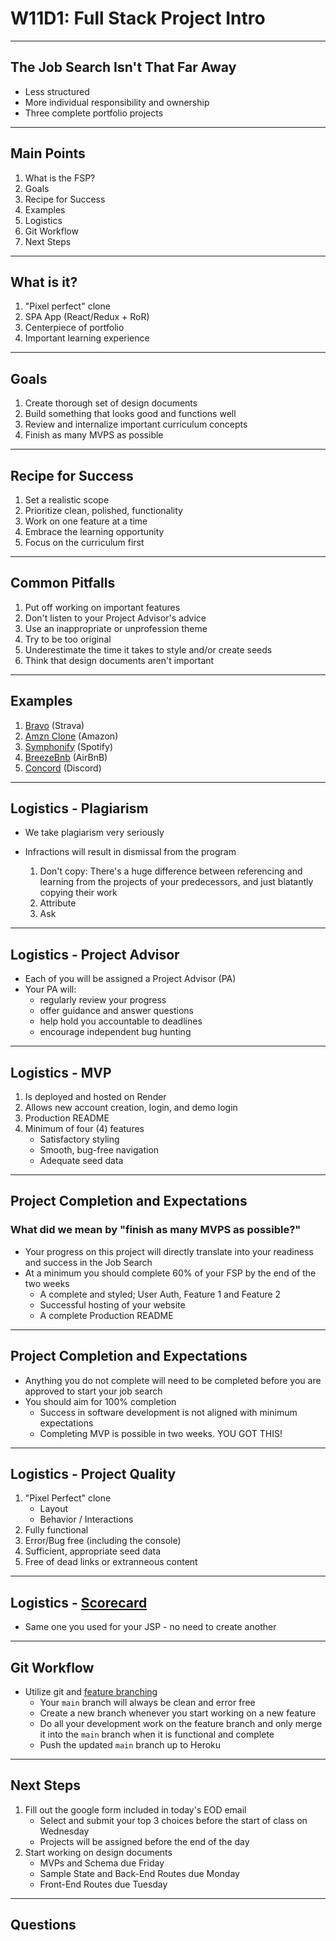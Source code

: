 # W11D1: Full Stack Project Intro

---

## The Job Search Isn't That Far Away
* Less structured
* More individual responsibility and ownership
* Three complete portfolio projects

---

## Main Points
1. What is the FSP?
2. Goals
3. Recipe for Success
4. Examples
5. Logistics 
6. Git Workflow
7. Next Steps

---

## What is it?
1. "Pixel perfect" clone
2. SPA App (React/Redux + RoR)
3. Centerpiece of portfolio
4. Important learning experience

---

## Goals
1. Create thorough set of design documents
2. Build something that looks good and functions well 
3. Review and internalize important curriculum concepts
4. Finish as many MVPS as possible

---

## Recipe for Success
1. Set a realistic scope
2. Prioritize clean, polished, functionality
3. Work on one feature at a time
4. Embrace the learning opportunity
5. Focus on the curriculum first

---

## Common Pitfalls 
1. Put off working on important features
2. Don't listen to your Project Advisor's advice
3. Use an inappropriate or unprofession theme
4. Try to be too original
5. Underestimate the time it takes to style and/or create seeds
6. Think that design documents aren't important

---

## Examples 
1. [Bravo](https://bravo.onrender.com/) (Strava)
2. [Amzn Clone](https://amazon-clone-yn1k.onrender.com/) (Amazon)
3. [Symphonify](https://symphonify.onrender.com/) (Spotify)
4. [BreezeBnb](https://breezebnb-oxhj.onrender.com/) (AirBnB)
5. [Concord](https://concord-dn4r.onrender.com/) (Discord)

---

## Logistics - Plagiarism 
* We take plagiarism very seriously
* Infractions will result in dismissal from the program

	1. Don't copy: There's a huge difference between referencing and learning from the projects of your predecessors, and just blatantly copying their work
	2. Attribute
	3. Ask

---

## Logistics - Project Advisor
+ Each of you will be assigned a Project Advisor (PA)
+ Your PA will:
	+ regularly review your progress
  + offer guidance and answer questions
  + help hold you accountable to deadlines
  + encourage independent bug hunting
  
---

## Logistics - MVP

1. Is deployed and hosted on Render
2. Allows new account creation, login, and demo login
3. Production README
4. Minimum of four (4) features
   - Satisfactory styling
   - Smooth, bug-free navigation
   - Adequate seed data

---
## Project Completion and Expectations
### What did we mean by "finish as many MVPS as possible?"
- Your progress on this project will directly translate into your readiness and success in the Job Search
- At a minimum you should complete 60% of your FSP by the end of the two weeks
  - A complete and styled; User Auth, Feature 1 and Feature 2
  - Successful hosting of your website
  - A complete Production README
  
---
## Project Completion and Expectations

- Anything you do not complete will need to be completed before you are approved to start your job search
- You should aim for 100% completion
  - Success in software development is not aligned with minimum expectations
  - Completing MVP is possible in two weeks. YOU GOT THIS!


---

## Logistics - Project Quality
1. "Pixel Perfect" clone
	- Layout
	- Behavior / Interactions
2. Fully functional
3. Error/Bug free (including the console)
4. Sufficient, appropriate seed data
5. Free of dead links or extranneous content

---

## Logistics - [Scorecard](https://docs.google.com/spreadsheets/d/1mpc1eArqplVtNakIcgSFHGGEKbFCiRTnOc7d2QUGwW0/edit#gid=1764138542)

* Same one you used for your JSP - no need to create another

---

## Git Workflow
+ Utilize git and [feature branching](https://www.atlassian.com/git/tutorials/comparing-workflows/feature-branch-workflow)
	- Your `main` branch will always be clean and error free
  - Create a new branch whenever you start working on a new feature
  - Do all your development work on the feature branch and only merge it into the `main` branch when it is functional and complete
  - Push the updated `main` branch up to Heroku

---

## Next Steps
1. Fill out the google form included in today's EOD email
    * Select and submit your top 3 choices before the start of class on Wednesday
    * Projects will be assigned before the end of the day
2. Start working on design documents
    * MVPs and Schema due Friday
    * Sample State and Back-End Routes due Monday
    * Front-End Routes due Tuesday

---

## Questions